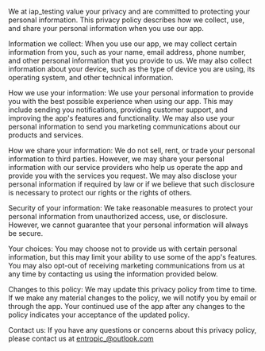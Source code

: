We at iap_testing value your privacy and are committed to protecting your personal information. This privacy policy describes how we collect, use, and share your personal information when you use our app.

Information we collect:
When you use our app, we may collect certain information from you, such as your name, email address, phone number, and other personal information that you provide to us. We may also collect information about your device, such as the type of device you are using, its operating system, and other technical information.

How we use your information:
We use your personal information to provide you with the best possible experience when using our app. This may include sending you notifications, providing customer support, and improving the app's features and functionality. We may also use your personal information to send you marketing communications about our products and services.

How we share your information:
We do not sell, rent, or trade your personal information to third parties. However, we may share your personal information with our service providers who help us operate the app and provide you with the services you request. We may also disclose your personal information if required by law or if we believe that such disclosure is necessary to protect our rights or the rights of others.

Security of your information:
We take reasonable measures to protect your personal information from unauthorized access, use, or disclosure. However, we cannot guarantee that your personal information will always be secure.

Your choices:
You may choose not to provide us with certain personal information, but this may limit your ability to use some of the app's features. You may also opt-out of receiving marketing communications from us at any time by contacting us using the information provided below.

Changes to this policy:
We may update this privacy policy from time to time. If we make any material changes to the policy, we will notify you by email or through the app. Your continued use of the app after any changes to the policy indicates your acceptance of the updated policy.

Contact us:
If you have any questions or concerns about this privacy policy, please contact us at entropic_@outlook.com
